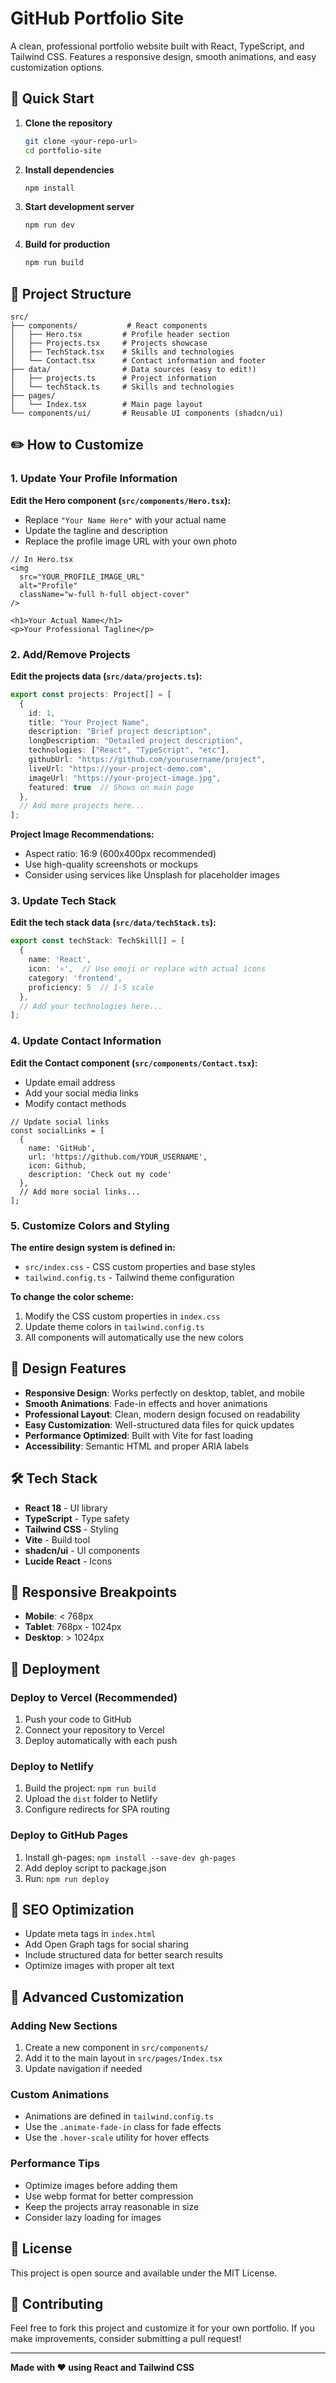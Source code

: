 
# GitHub Portfolio Site

A clean, professional portfolio website built with React, TypeScript, and Tailwind CSS. Features a responsive design, smooth animations, and easy customization options.

## 🚀 Quick Start

1. **Clone the repository**
   ```bash
   git clone <your-repo-url>
   cd portfolio-site
   ```

2. **Install dependencies**
   ```bash
   npm install
   ```

3. **Start development server**
   ```bash
   npm run dev
   ```

4. **Build for production**
   ```bash
   npm run build
   ```

## 📁 Project Structure

```
src/
├── components/           # React components
│   ├── Hero.tsx         # Profile header section
│   ├── Projects.tsx     # Projects showcase
│   ├── TechStack.tsx    # Skills and technologies
│   └── Contact.tsx      # Contact information and footer
├── data/                # Data sources (easy to edit!)
│   ├── projects.ts      # Project information
│   └── techStack.ts     # Skills and technologies
├── pages/
│   └── Index.tsx        # Main page layout
└── components/ui/       # Reusable UI components (shadcn/ui)
```

## ✏️ How to Customize

### 1. Update Your Profile Information

**Edit the Hero component (`src/components/Hero.tsx`):**
- Replace `"Your Name Here"` with your actual name
- Update the tagline and description
- Replace the profile image URL with your own photo

```tsx
// In Hero.tsx
<img 
  src="YOUR_PROFILE_IMAGE_URL" 
  alt="Profile"
  className="w-full h-full object-cover"
/>

<h1>Your Actual Name</h1>
<p>Your Professional Tagline</p>
```

### 2. Add/Remove Projects

**Edit the projects data (`src/data/projects.ts`):**

```typescript
export const projects: Project[] = [
  {
    id: 1,
    title: "Your Project Name",
    description: "Brief project description",
    longDescription: "Detailed project description",
    technologies: ["React", "TypeScript", "etc"],
    githubUrl: "https://github.com/yourusername/project",
    liveUrl: "https://your-project-demo.com",
    imageUrl: "https://your-project-image.jpg",
    featured: true  // Shows on main page
  },
  // Add more projects here...
];
```

**Project Image Recommendations:**
- Aspect ratio: 16:9 (600x400px recommended)
- Use high-quality screenshots or mockups
- Consider using services like Unsplash for placeholder images

### 3. Update Tech Stack

**Edit the tech stack data (`src/data/techStack.ts`):**

```typescript
export const techStack: TechSkill[] = [
  {
    name: 'React',
    icon: '⚛️',  // Use emoji or replace with actual icons
    category: 'frontend',
    proficiency: 5  // 1-5 scale
  },
  // Add your technologies here...
];
```

### 4. Update Contact Information

**Edit the Contact component (`src/components/Contact.tsx`):**
- Update email address
- Add your social media links
- Modify contact methods

```tsx
// Update social links
const socialLinks = [
  {
    name: 'GitHub',
    url: 'https://github.com/YOUR_USERNAME',
    icon: Github,
    description: 'Check out my code'
  },
  // Add more social links...
];
```

### 5. Customize Colors and Styling

**The entire design system is defined in:**
- `src/index.css` - CSS custom properties and base styles
- `tailwind.config.ts` - Tailwind theme configuration

**To change the color scheme:**
1. Modify the CSS custom properties in `index.css`
2. Update theme colors in `tailwind.config.ts`
3. All components will automatically use the new colors

## 🎨 Design Features

- **Responsive Design**: Works perfectly on desktop, tablet, and mobile
- **Smooth Animations**: Fade-in effects and hover animations
- **Professional Layout**: Clean, modern design focused on readability
- **Easy Customization**: Well-structured data files for quick updates
- **Performance Optimized**: Built with Vite for fast loading
- **Accessibility**: Semantic HTML and proper ARIA labels

## 🛠️ Tech Stack

- **React 18** - UI library
- **TypeScript** - Type safety
- **Tailwind CSS** - Styling
- **Vite** - Build tool
- **shadcn/ui** - UI components
- **Lucide React** - Icons

## 📱 Responsive Breakpoints

- **Mobile**: < 768px
- **Tablet**: 768px - 1024px
- **Desktop**: > 1024px

## 🚀 Deployment

### Deploy to Vercel (Recommended)
1. Push your code to GitHub
2. Connect your repository to Vercel
3. Deploy automatically with each push

### Deploy to Netlify
1. Build the project: `npm run build`
2. Upload the `dist` folder to Netlify
3. Configure redirects for SPA routing

### Deploy to GitHub Pages
1. Install gh-pages: `npm install --save-dev gh-pages`
2. Add deploy script to package.json
3. Run: `npm run deploy`

## 🎯 SEO Optimization

- Update meta tags in `index.html`
- Add Open Graph tags for social sharing
- Include structured data for better search results
- Optimize images with proper alt text

## 🔧 Advanced Customization

### Adding New Sections
1. Create a new component in `src/components/`
2. Add it to the main layout in `src/pages/Index.tsx`
3. Update navigation if needed

### Custom Animations
- Animations are defined in `tailwind.config.ts`
- Use the `.animate-fade-in` class for fade effects
- Use the `.hover-scale` utility for hover effects

### Performance Tips
- Optimize images before adding them
- Use webp format for better compression
- Keep the projects array reasonable in size
- Consider lazy loading for images

## 📄 License

This project is open source and available under the MIT License.

## 🤝 Contributing

Feel free to fork this project and customize it for your own portfolio. If you make improvements, consider submitting a pull request!

---

**Made with ❤️ using React and Tailwind CSS**
